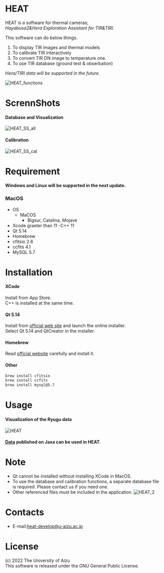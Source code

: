 # HEAT

HEAT is a software for thermal cameras;\
*Hayabusa2&Hera Exploration Assistant for TIR&TIRI.*

This software can do below things.

1. To display TIR images and thermal models 
1. To calibrate TIR interactively
1. To convert TIR DN image to temperature one.
1. To use TIR database (ground test & obserbation)

*Hera/TIRI data will be supported in the future.*




![HEAT_functions](https://user-images.githubusercontent.com/120307289/207242713-ccd678da-c9e2-49db-b355-d5759525cd2a.png)

# ScrennShots
#### Database and Visualization
![HEAT_SS_all](https://user-images.githubusercontent.com/120307289/207242524-04d970ad-c9de-491d-b1b2-125c2d818449.png)
#### Calibration
![HEAT_SS_cal](https://user-images.githubusercontent.com/120307289/207242527-45f90848-bf7b-4212-869f-71e5637efae2.png)

# Requirement
#### Windows and Linux will be supported in the next update.
### MacOS
- OS
  - MaCOS
    - Bigsur, Catalina, Mojave
- Xcode graeter than 11
  -C++ 11
- Qt 5.14
- Homebrew
- cfitsio 2.6
- ccfits 4.1
- MySQL 5.7



# Installation

#### XCode
Install from App Store.\
C++ is installed at the same time.

#### Qt 5.14
Install from [official web site](https://www.qt.io/download-qt-installer?hsCtaTracking=99d9dd4f-5681-48d2-b096-470725510d34%7C074ddad0-fdef-4e53-8aa8-5e8a876d6ab4) and launch the online installer.\
Select Qt 5.14 and QtCreator in the installer.

#### Homebrew
Read [official website](https://brew.sh/index) carefully and install it.

#### Other

```bash
brew install cfitsio
brew install ccfits
brew install mysql@5.7
```

# Usage
#### Visualization of the Ryugu data
![HEAT](https://user-images.githubusercontent.com/120307289/207255328-e329bc87-37fb-4c2d-bb70-a66a0d7e5af8.gif)
#### [Data](https://data.darts.isas.jaxa.jp/pub/pds4/data/hyb2/hyb2_tir/) published on Jaxa can be used in HEAT.


# Note

* Qt cannot be installed without installing XCode in MacOS.
* To use the database and calibration functions, a separate database file is required. Please contact us if you need one.
* Other referenced files must be included in the application.
![HEAT_2](https://user-images.githubusercontent.com/120307289/207267548-eee94df1-8d87-47b9-9aa0-724e6e46f415.gif)

# Contacts
* E-mail:heat-develop@u-aizu.ac.jp

# License
(c) 2022 The University of Aizu\
This software is released under the GNU General Public License.

